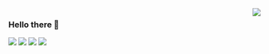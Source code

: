 <!--
### Hi there 👋

- 🔭 I’m currently working on Object Detection API and Low-Light Image Enhancement
- 🤔 I’m looking for someone to collaborate in any computer vision related projects
- 📫 How to reach me: vovantu.hust@gmail.com



I'm always interested in meeting new people, so feel free to reach out to me using the links below.

<p align="center">
  <a href="mailto:vovantu.hust@gmail.com"><img src="https://image.flaticon.com/icons/svg/725/725643.svg" height="20" width="20" /></a>
  <a href="https://linkedin.com/in/tuvv"><img src="https://cdn.jsdelivr.net/npm/simple-icons@3.0.1/icons/linkedin.svg" height="20"     width="20" /></a>
</p>

<p align="left">
  <img src="https://github-readme-stats.vercel.app/api?username=tuvovan&show_icons=true" alt="tuvovan" /> 

</p>
<p align="left"> </p>
-->

<a href="#">
<img align="right" src="https://github-readme-stats.vercel.app/api?username=tuvovan&show_icons=true alt="tuvovan" /> 
</a>

### Hello there 👋


![](https://img.shields.io/badge/-Python-333?style=flat-square&logo=Python&logoColor=fff)
![](https://img.shields.io/badge/-C/C++-c14438?style=flat-square&logo=C&logoColor=fff)
![](https://img.shields.io/badge/-Keras-e34f26?style=flat-square&logo=Keras&logoColor=fff)
![](https://img.shields.io/badge/-TensorFlow-e5cd0c?style=flat-square&logo=TensorFlow&logoColor=fff)
